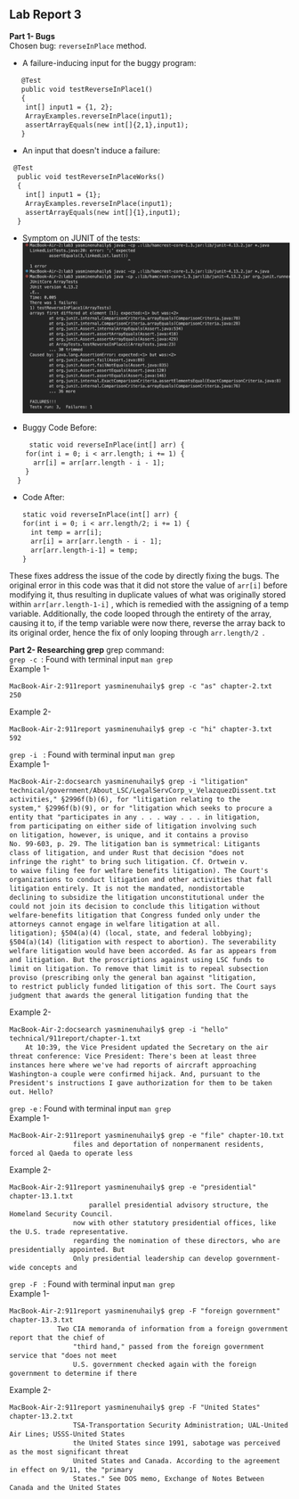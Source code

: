 ## Lab Report 3

**Part 1- Bugs** <br>
Chosen bug: `reverseInPlace` method. <br>
- A failure-inducing input for the buggy program: <br>
```
   @Test
   public void testReverseInPlace1()
   {
    int[] input1 = {1, 2};
    ArrayExamples.reverseInPlace(input1);
    assertArrayEquals(new int[]{2,1},input1);
   }
```
  - An input that doesn't induce a failure: <br>
  ```
   @Test
    public void testReverseInPlaceWorks()
    {
      int[] input1 = {1};
      ArrayExamples.reverseInPlace(input1);
      assertArrayEquals(new int[]{1},input1);
    }
  ```
  - Symptom on JUNIT of the tests: <br>
    ![Image](junit_symptom.png) <br>

  - Buggy Code Before:
```
     static void reverseInPlace(int[] arr) {
    for(int i = 0; i < arr.length; i += 1) {
      arr[i] = arr[arr.length - i - 1];
    }
  }
```
  - Code After:
    ```
    static void reverseInPlace(int[] arr) {
    for(int i = 0; i < arr.length/2; i += 1) {
      int temp = arr[i];
      arr[i] = arr[arr.length - i - 1];
      arr[arr.length-i-1] = temp;
    }
    ```
These fixes address the issue of the code by directly fixing the bugs. The original error in this code was that it did not store the value of `arr[i]` before modifying it, thus resulting in duplicate values of what was originally stored within `arr[arr.length-1-i]` , which is remedied with the assigning of a temp variable. Additionally, the code looped through the entirety of the array, causing it to, if the temp variable were now there, reverse the array back to its original order, hence the fix of only looping through `arr.length/2 `.

**Part 2- Researching grep**
grep command: <br>
`grep -c `: Found with terminal input `man grep` <br>
Example 1- <br>
```
MacBook-Air-2:911report yasminenuhaily$ grep -c "as" chapter-2.txt
250
```
Example 2- <br>
```
MacBook-Air-2:911report yasminenuhaily$ grep -c "hi" chapter-3.txt
592
``` 
`grep -i ` : Found with terminal input `man grep` <br>
Example 1-  <br>
```
MacBook-Air-2:docsearch yasminenuhaily$ grep -i "litigation" technical/government/About_LSC/LegalServCorp_v_VelazquezDissent.txt
activities," §2996f(b)(6), for "litigation relating to the
system," §2996f(b)(9), or for "litigation which seeks to procure a
entity that "participates in any . . . way . . . in litigation,
from participating on either side of litigation involving such
on litigation, however, is unique, and it contains a proviso
No. 99-603, p. 29. The litigation ban is symmetrical: Litigants
class of litigation, and under Rust that decision "does not
infringe the right" to bring such litigation. Cf. Ortwein v.
to waive filing fee for welfare benefits litigation). The Court's
organizations to conduct litigation and other activities that fall
litigation entirely. It is not the mandated, nondistortable
declining to subsidize the litigation unconstitutional under the
could not join its decision to conclude this litigation without
welfare-benefits litigation that Congress funded only under the
attorneys cannot engage in welfare litigation at all.
litigation); §504(a)(4) (local, state, and federal lobbying);
§504(a)(14) (litigation with respect to abortion). The severability
welfare litigation would have been accorded. As far as appears from
and litigation. But the proscriptions against using LSC funds to
limit on litigation. To remove that limit is to repeal subsection
proviso (prescribing only the general ban against "litigation,
to restrict publicly funded litigation of this sort. The Court says
judgment that awards the general litigation funding that the
```
Example 2- <br>
```
MacBook-Air-2:docsearch yasminenuhaily$ grep -i "hello" technical/911report/chapter-1.txt
    At 10:39, the Vice President updated the Secretary on the air threat conference: Vice President: There's been at least three instances here where we've had reports of aircraft approaching Washington-a couple were confirmed hijack. And, pursuant to the President's instructions I gave authorization for them to be taken out. Hello?
```
`grep -e` : Found with terminal input `man grep` <br> 
Example 1- <br>
```
MacBook-Air-2:911report yasminenuhaily$ grep -e "file" chapter-10.txt
                files and deportation of nonpermanent residents, forced al Qaeda to operate less
```
Example 2- <br>
```
MacBook-Air-2:911report yasminenuhaily$ grep -e "presidential" chapter-13.1.txt
                    parallel presidential advisory structure, the Homeland Security Council.
                now with other statutory presidential offices, like the U.S. trade representative.
                regarding the nomination of these directors, who are presidentially appointed. But
                Only presidential leadership can develop government-wide concepts and
```
`grep -F ` : Found with terminal input `man grep` <br>
Example 1- <br>
```
MacBook-Air-2:911report yasminenuhaily$ grep -F "foreign government" chapter-13.3.txt
            Two CIA memoranda of information from a foreign government report that the chief of
                "third hand," passed from the foreign government service that "does not meet
                U.S. government checked again with the foreign government to determine if there
```
Example 2- <br>
```
MacBook-Air-2:911report yasminenuhaily$ grep -F "United States" chapter-13.2.txt
                TSA-Transportation Security Administration; UAL-United Air Lines; USSS-United States
                the United States since 1991, sabotage was perceived as the most significant threat
                United States and Canada. According to the agreement in effect on 9/11, the "primary
                States." See DOS memo, Exchange of Notes Between Canada and the United States
```
